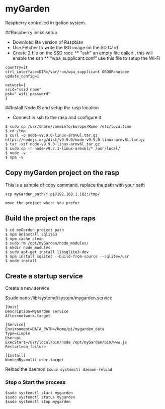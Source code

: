 # myGarden
Raspberry controlled irrigation system.

##Raspberry initial setup
* Download lite version of Raspbian
* Use Fetcher to write the ISO image on the SD Card
* Create 2 file on the SSD root:
** "ssh" an empty file called , this will enable the ssh
** “wpa_supplicant.conf” use this file to setup the Wi-Fi
```
country=it
ctrl_interface=DIR=/var/run/wpa_supplicant GROUP=netdev
update_config=1

network={
ssid="ssid name"
psk=" wifi password"
}

```

##Install NodeJS and setup the rasp location
* Connect in ssh to the rasp and configure it
```
$ sudo cp /usr/share/zoneinfo/Europe/Rome /etc/localtime
$ cd /tmp
$ curl -o node-v9.9.0-linux-armv6l.tar.gz https://nodejs.org/dist/v9.9.0/node-v9.9.0-linux-armv6l.tar.gz
$ tar -xzf node-v9.9.0-linux-armv6l.tar.gz 
$ sudo cp -r node-v9.7.1-linux-armv6l/* /usr/local/
$ node -v
$ npm -v
```

## Copy myGarden project on the rasp
This is a sample of copy command, replace the path with your path

```
scp myGarden_path/* pi@192.168.1.102:/tmp/

move the project where you prefer

```

## Build the project on the raps
```
$ cd myGarden_project_path
$ npm uninstall sqlite3
$ npm cache clean
$ sudo rm /opt/myGarden/node_modules/
$ mkdir node_modules
$ sudo apt-get install libsqlite3-dev
$ npm install sqlite3 --build-from-source --sqlite=/usr
$ node install
```

## Create a startup service
Create a new service

$sudo nano /lib/systemd/system/mygarden.service

```
[Unit]
Description=MyGarden service
After=network.target

[Service]
Environment=DATA_PATH=/home/pi/mygarden_data
Type=simple
User=pi
ExecStart=/usr/local/bin/node /opt/myGarden/bin/www.js
Restart=on-failure

[Install]
WantedBy=multi-user.target
```

Reload the daemon `$sudo systemctl daemon-reload`

### Stop o Start the process

```
$sudo systemctl start mygarden
$sudo systemctl status mygarden
$sudo systemctl stop mygarden
```

